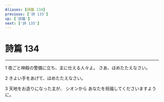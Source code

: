 ```yaml
---
Aliases: [詩篇 134]
previous: ['詩 133']
up: ['詩篇']
next: ['詩 135']
---
```

# 詩篇 134

***




1 
夜ごと神殿の警備に立ち、主に仕える人々よ。 さあ、ほめたたえなさい。 



2 
きよい手をあげて、ほめたたえなさい。 



3 
天地をお造りになった主が、 シオンから あなたを祝福してくださいますように。
